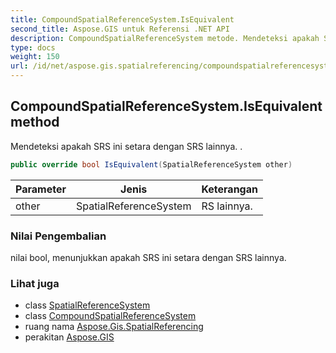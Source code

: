 ```yaml
---
title: CompoundSpatialReferenceSystem.IsEquivalent
second_title: Aspose.GIS untuk Referensi .NET API
description: CompoundSpatialReferenceSystem metode. Mendeteksi apakah SRS ini setara dengan SRS lainnya. .
type: docs
weight: 150
url: /id/net/aspose.gis.spatialreferencing/compoundspatialreferencesystem/isequivalent/
---
```

## CompoundSpatialReferenceSystem.IsEquivalent method

Mendeteksi apakah SRS ini setara dengan SRS lainnya. .

```csharp
public override bool IsEquivalent(SpatialReferenceSystem other)
```

| Parameter | Jenis | Keterangan |
| --- | --- | --- |
| other | SpatialReferenceSystem | RS lainnya. |

### Nilai Pengembalian

nilai bool, menunjukkan apakah SRS ini setara dengan SRS lainnya.

### Lihat juga

* class [SpatialReferenceSystem](../../spatialreferencesystem/)
* class [CompoundSpatialReferenceSystem](../)
* ruang nama [Aspose.Gis.SpatialReferencing](../../compoundspatialreferencesystem/)
* perakitan [Aspose.GIS](../../../)



